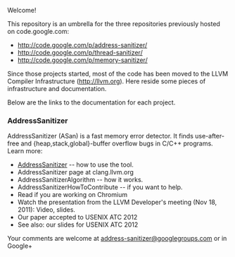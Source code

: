 Welcome!

This repository is an umbrella for the three repositories previously hosted on code.google.com:
* http://code.google.com/p/address-sanitizer/
* http://code.google.com/p/thread-sanitizer/
* http://code.google.com/p/memory-sanitizer/

Since those projects started, most of the code has been moved to the LLVM Compiler Infrastructure (http://llvm.org). Here reside some pieces of infrastructure and documentation.

Below are the links to the documentation for each project.

### AddressSanitizer
AddressSanitizer (ASan) is a fast memory error detector. 
It finds use-after-free and {heap,stack,global}-buffer overflow bugs in C/C++ programs. 
Learn more:

* [AddressSanitizer](AddressSanitizer) -- how to use the tool.
* AddressSanitizer page at clang.llvm.org
* AddressSanitizerAlgorithm -- how it works.
* AddressSanitizerHowToContribute -- if you want to help.
* Read if you are working on Chromium
* Watch the presentation from the LLVM Developer's meeting (Nov 18, 2011): Video, slides.
* Our paper accepted to USENIX ATC 2012
* See also: our slides for USENIX ATC 2012

Your comments are welcome at address-sanitizer@googlegroups.com or in Google+

